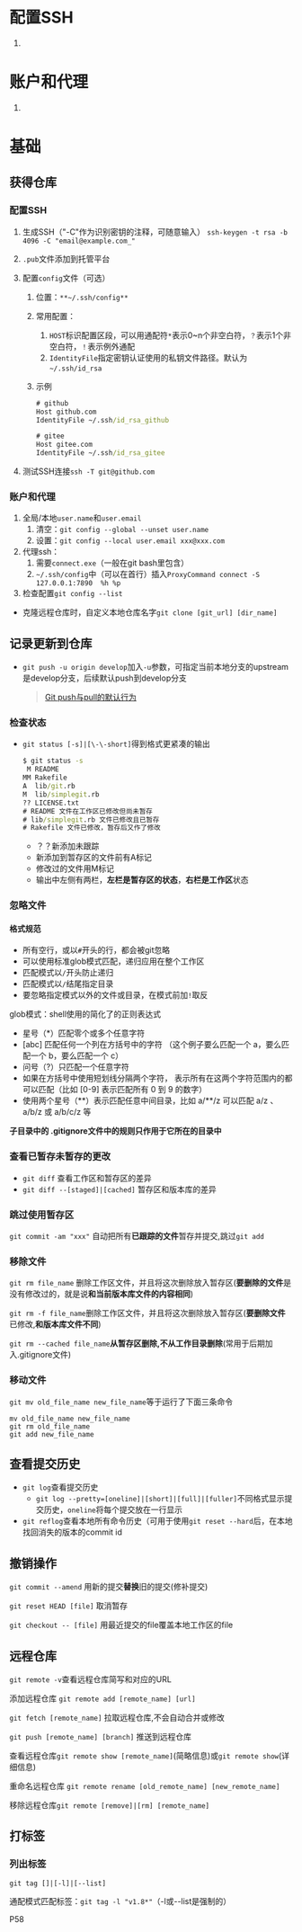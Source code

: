 # 配置SSH
1. 
   

# 账户和代理

1. 

# 基础

## 获得仓库

### 配置SSH

1. 生成SSH（"-C"作为识别密钥的注释，可随意输入）
   `ssh-keygen -t rsa -b 4096 -C "email@example.com_"`

2. `.pub`文件添加到托管平台

3. 配置`config`文件（可选）

   1. 位置：`**~/.ssh/config**`

   2. 常用配置：

      1. `HOST`标识配置区段，可以用通配符`*`表示0~n个非空白符，`？`表示1个非空白符，`！`表示例外通配
      1. `IdentityFile`指定密钥认证使用的私钥文件路径。默认为`~/.ssh/id_rsa`

   3. 示例

      ```cmd
      # github
      Host github.com
      IdentityFile ~/.ssh/id_rsa_github
      
      # gitee
      Host gitee.com
      IdentityFile ~/.ssh/id_rsa_gitee
      ```

4. 测试SSH连接`ssh -T git@github.com`

### 账户和代理

1. 全局/本地`user.name`和`user.email`
   1. 清空：`git config --global --unset user.name`
   1. 设置：`git config --local user.email xxx@xxx.com`
2. 代理ssh：
   1. 需要`connect.exe`（一般在git bash里包含）
   1. `~/.ssh/config`中（可以在首行）插入`ProxyCommand connect -S 127.0.0.1:7890  %h %p`
3. 检查配置`git config --list`



- 克隆远程仓库时，自定义本地仓库名字`git clone [git_url] [dir_name]`

## 记录更新到仓库

- `git push -u origin develop`加入`-u`参数，可指定当前本地分支的upstream是develop分支，后续默认push到develop分支

  > [Git push与pull的默认行为](https://segmentfault.com/a/1190000002783245)

### 检查状态

- `git status [-s]|[\-\-short]`得到格式更紧凑的输出

  ```cmd
  $ git status -s
   M README
  MM Rakefile
  A  lib/git.rb
  M  lib/simplegit.rb
  ?? LICENSE.txt
  # README 文件在工作区已修改但尚未暂存
  # lib/simplegit.rb 文件已修改且已暂存
  # Rakefile 文件已修改，暂存后又作了修改
  ```

  - ？？新添加未跟踪
  - 新添加到暂存区的文件前有A标记
  - 修改过的文件用M标记
  - 输出中左侧有两栏，**左栏是暂存区的状态**，**右栏是工作区**状态

### 忽略文件

#### 格式规范

- 所有空行，或以`#`开头的行，都会被git忽略
- 可以使用标准glob模式匹配，递归应用在整个工作区
- 匹配模式以`/`开头防止递归
- 匹配模式以`/`结尾指定目录
- 要忽略指定模式以外的文件或目录，在模式前加`!`取反

glob模式：shell使用的简化了的正则表达式

- 星号（*）匹配零个或多个任意字符
- [abc] 匹配任何一个列在方括号中的字符 （这个例子要么匹配一个 a，要么匹配一个 b，要么匹配一个 c）
-  问号（?）只匹配一个任意字符
- 如果在方括号中使用短划线分隔两个字符， 表示所有在这两个字符范围内的都可以匹配（比如 [0-9] 表示匹配所有 0 到 9 的数字）
- 使用两个星号（*\*）表示匹配任意中间目录，比如 a/**/z 可以匹配 a/z 、 a/b/z 或 a/b/c/z 等

**子目录中的 .gitignore文件中的规则只作用于它所在的目录中**

### 查看已暂存未暂存的更改

- `git diff` 查看工作区和暂存区的差异
- `git diff --[staged]|[cached]` 暂存区和版本库的差异

### 跳过使用暂存区

`git commit -am "xxx"` 自动把所有**已跟踪的文件**暂存并提交,跳过`git add`

### 移除文件

`git rm file_name` 删除工作区文件，并且将这次删除放入暂存区(**要删除的文件**是没有修改过的，就是说**和当前版本库文件的内容相同**)

`git rm -f file_name`删除工作区文件，并且将这次删除放入暂存区(**要删除文件**已修改,**和版本库文件不同**)

`git rm --cached file_name`**从暂存区删除,不从工作目录删除**(常用于后期加入.gitignore文件)

### 移动文件

`git mv old_file_name new_file_name`等于运行了下面三条命令

```
mv old_file_name new_file_name
git rm old_file_name
git add new_file_name
```

## 查看提交历史

- `git log`查看提交历史
  - `git log --pretty=[oneline]|[short]|[full]|[fuller]`不同格式显示提交历史，`oneline`将每个提交放在一行显示
- `git reflog`查看本地所有命令历史（可用于使用`git reset --hard`后，在本地找回消失的版本的commit id

## 撤销操作

`git commit --amend` 用新的提交**替换**旧的提交(修补提交)

`git reset HEAD [file]` 取消暂存

`git checkout -- [file]` 用最近提交的file覆盖本地工作区的file

## 远程仓库

`git remote -v`查看远程仓库简写和对应的URL

添加远程仓库 `git remote add [remote_name] [url]`

`git fetch [remote_name]` 拉取远程仓库,不会自动合并或修改

`git push [remote_name] [branch]` 推送到远程仓库

查看远程仓库`git remote show [remote_name]`(简略信息)或`git remote show`(详细信息)

重命名远程仓库 `git remote rename [old_remote_name] [new_remote_name]`

移除远程仓库`git remote [remove]|[rm] [remote_name]`

## 打标签

### 列出标签

`git tag []|[-l]|[--list]`

通配模式匹配标签：`git tag -l "v1.8*"`（-l或--list是强制的）

P58